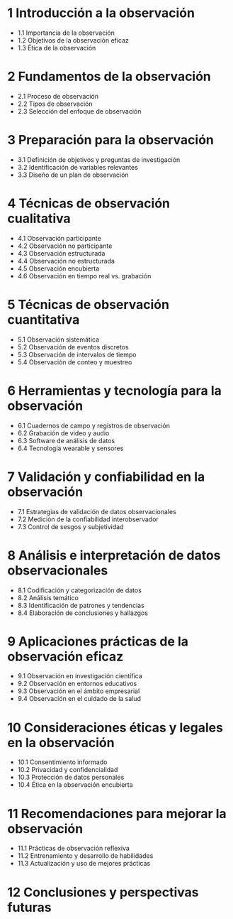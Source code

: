 # 1 Introducción a la observación
- 1.1 Importancia de la observación
- 1.2 Objetivos de la observación eficaz
- 1.3 Ética de la observación

# 2 Fundamentos de la observación
- 2.1 Proceso de observación
- 2.2 Tipos de observación
- 2.3 Selección del enfoque de observación

# 3 Preparación para la observación
- 3.1 Definición de objetivos y preguntas de investigación
- 3.2 Identificación de variables relevantes
- 3.3 Diseño de un plan de observación

# 4 Técnicas de observación cualitativa
- 4.1 Observación participante
- 4.2 Observación no participante
- 4.3 Observación estructurada
- 4.4 Observación no estructurada
- 4.5 Observación encubierta
- 4.6 Observación en tiempo real vs. grabación

# 5 Técnicas de observación cuantitativa
- 5.1 Observación sistemática
- 5.2 Observación de eventos discretos
- 5.3 Observación de intervalos de tiempo
- 5.4 Observación de conteo y muestreo

# 6 Herramientas y tecnología para la observación
- 6.1 Cuadernos de campo y registros de observación
- 6.2 Grabación de video y audio
- 6.3 Software de análisis de datos
- 6.4 Tecnología wearable y sensores

# 7 Validación y confiabilidad en la observación
- 7.1 Estrategias de validación de datos observacionales
- 7.2 Medición de la confiabilidad interobservador
- 7.3 Control de sesgos y subjetividad

# 8 Análisis e interpretación de datos observacionales
- 8.1 Codificación y categorización de datos
- 8.2 Análisis temático
- 8.3 Identificación de patrones y tendencias
- 8.4 Elaboración de conclusiones y hallazgos

# 9 Aplicaciones prácticas de la observación eficaz
- 9.1 Observación en investigación científica
- 9.2 Observación en entornos educativos
- 9.3 Observación en el ámbito empresarial
- 9.4 Observación en el cuidado de la salud

# 10 Consideraciones éticas y legales en la observación
-  10.1 Consentimiento informado
-  10.2 Privacidad y confidencialidad
-  10.3 Protección de datos personales
-  10.4 Ética en la observación encubierta

# 11 Recomendaciones para mejorar la observación
-  11.1 Prácticas de observación reflexiva
-  11.2 Entrenamiento y desarrollo de habilidades
-  11.3 Actualización y uso de mejores prácticas

# 12 Conclusiones y perspectivas futuras
